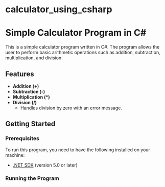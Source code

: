 # calculator_using_csharp
# Simple Calculator Program in C#

This is a simple calculator program written in C#. The program allows the user to perform basic arithmetic operations such as addition, subtraction, multiplication, and division.

## Features

- **Addition (+)**
- **Subtraction (-)**
- **Multiplication (*)**
- **Division (/)**
  - Handles division by zero with an error message.

## Getting Started

### Prerequisites

To run this program, you need to have the following installed on your machine:

- [.NET SDK](https://dotnet.microsoft.com/download) (version 5.0 or later)

### Running the Program
